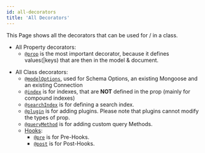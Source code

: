 ```yaml
---
id: all-decorators
title: 'All Decorators'
---
```


This Page shows all the decorators that can be used for / in a class.

- All Property decorators:
  - [`@prop`](../api/decorators/prop.md) is the most important decorator, because it defines values(\|keys) that are then in the model & document.
<!--This is just a separator-->
- All Class decorators:
  - [`@modelOptions`](../api/decorators/modelOptions.md), used for Schema Options, an existing Mongoose and an existing Connection
  - [`@index`](../api/decorators/indexes.md) is for indexes, that are **NOT** defined in the prop (mainly for compound indexes)
  - [`@searchIndex`](../api/decorators/searchIndexes.md) is for defining a search index.
  - [`@plugin`](../api/decorators/plugin.md) is for adding plugins. Please note that plugins cannot modify the types of prop.
  - [`@queryMethod`](../api/decorators/queryMethod.md) is for adding custom query Methods.
  - [Hooks](../api/decorators/hooks.md):
    - [`@pre`](../api/decorators/hooks.md#pre) is for Pre-Hooks.
    - [`@post`](../api/decorators/hooks.md#post) is for Post-Hooks.
